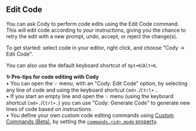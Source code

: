 ## Edit Code

<!-- todo -->

You can ask Cody to perform code edits using the Edit Code command. This will edit code according to your instructions, giving you the chance to retry the edit with a new prompt, undo, accept, or reject the change(s).

To get started: select code in your editor, right click, and choose "Cody → Edit Code".

You can also use the default keyboard shortcut of `Opt+K`/`Alt+K`.

**✨ Pro-tips for code editing with Cody**
<br>• You can open the 💡 menu, with an "Cody: Edit Code" option, by selecting any line of code and using the keyboard shortcut `Cmd+.`/`Ctrl+.`.
<br>• If you start an empty line and open the 💡 menu (using the keyboard shortcut `Cmd+.`/`Ctrl+.`) you can use "Cody: Generate Code" to generate new lines of code based on instructions.
<br>• You define your own custom code editing commands using [Custom Commands (Beta)](https://sourcegraph.com/docs/cody/custom-commands), by setting the [`commands.<id>.mode` property](https://sourcegraph.com/docs/cody/capabilities/commands#commands-id-mode).
